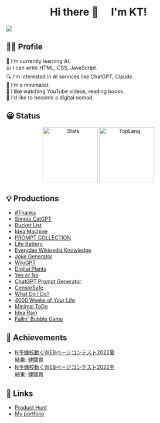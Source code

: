 <h1 align="center">
Hi there 👋　 I'm KT!
</h1>

![](https://komarev.com/ghpvc/?username=KosukeT-dev&color=blue)

## 👦🏻 Profile

🌱 I'm currently learning AI. <br>
👍 I can write HTML, CSS, JavaScript. <br>
🔍 I'm interested in AI services like ChatGPT, Claude. <br>
👜 I'm a minimalist.<br>
🎥 I like watching YouTube videos, reading books.<br>
🧳 I'd like to become a digital nomad.

## 😀 Status
<p align="center" >
  <img alt="Stats" height="150px" src="https://github-readme-stats.vercel.app/api?username=KosukeT-dev"/>  
  <img alt="TopLang" height="150px" src="https://github-readme-stats.vercel.app/api/top-langs/?username=KosukeT-dev&layout=compact"/>
</p>

## 💡 Productions
* [#Thanks](https://www.producthunt.com/posts/thanks-3)
* [Simple CatGPT](https://www.producthunt.com/posts/simple-catgpt)
* [Bucket List](https://www.producthunt.com/posts/bucket-list)
* [Idea Machine](https://www.producthunt.com/posts/idea-machine)
* [PROMPT COLLECTION](https://www.producthunt.com/posts/prompt-collection)
* [Life Battery](https://www.producthunt.com/posts/life-battery)
* [Everyday Wikipedia Knowledge](https://www.producthunt.com/posts/everyday-wikipedia-knowledge)
* [Joke Generator](https://www.producthunt.com/posts/joke-generator)
* [WikiGPT](https://www.producthunt.com/posts/wikigpt)
* [Digital Plants](https://www.producthunt.com/posts/digital-plants)
* [Yes or No](https://www.producthunt.com/posts/yes-or-no-3) 
* [ChatGPT Prompt Generator](https://www.producthunt.com/posts/chatgpt-prompt-generator-2)
* [CensorSafe](https://www.producthunt.com/posts/censorsafe)
* [What Do I Do?](https://www.producthunt.com/posts/what-do-i-do)
* [4000 Weeks of Your Life](https://www.producthunt.com/posts/4000-weeks-of-your-life)
* [Minimal ToDo](https://www.producthunt.com/posts/minimal-todo)
* [Idea Rain](https://www.producthunt.com/posts/idea-rain)
* [Fallin' Bubble Game](https://www.producthunt.com/posts/fallin-bubble-game)

## 👣 Achievements
* [N予備校動くWEBページコンテスト2022夏](https://nyobi-contest2022.web.app/)<br>
 結果: 健闘賞<br>
* [N予備校動くWEBページコンテスト2022冬](https://n-contest.web.app/2022/winter/result/index.html)<br>
 結果: 健闘賞

## 🔗 Links
* [Product Hunt](https://www.producthunt.com/@kt_dev)
* [My portfolio](https://kosuke-t-portfolio.netlify.app/)
